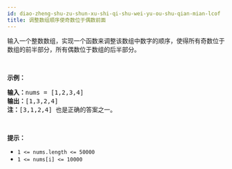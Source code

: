 ```yaml
---
id: diao-zheng-shu-zu-shun-xu-shi-qi-shu-wei-yu-ou-shu-qian-mian-lcof
title: 调整数组顺序使奇数位于偶数前面
---
```

输入一个整数数组，实现一个函数来调整该数组中数字的顺序，使得所有奇数位于数组的前半部分，所有偶数位于数组的后半部分。

 

**示例：**


<pre><strong>输入：</strong>nums = [1,2,3,4]<br/><strong>输出：</strong>[1,3,2,4] <br/><strong>注：</strong>[3,1,2,4] 也是正确的答案之一。</pre>

 

**提示：**

- <code>1 &lt;= nums.length &lt;= 50000</code>
- <code>1 &lt;= nums[i] &lt;= 10000</code>